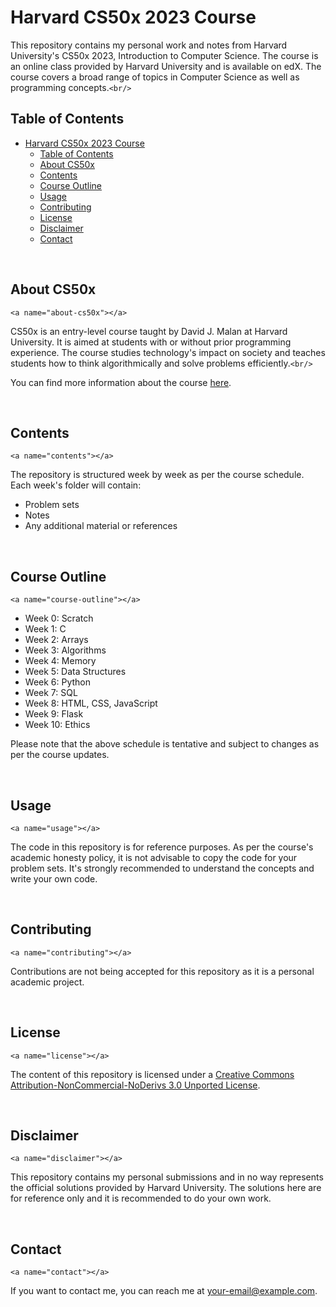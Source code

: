 # Harvard CS50x 2023 Course

This repository contains my personal work and notes from Harvard University's CS50x 2023, Introduction to Computer Science. The course is an online class provided by Harvard University and is available on edX. The course covers a broad range of topics in Computer Science as well as programming concepts.`<br/>`

## Table of Contents

- [Harvard CS50x 2023 Course](#harvard-cs50x-2023-course)
  - [Table of Contents](#table-of-contents)
  - [About CS50x](#about-cs50x)
  - [Contents](#contents)
  - [Course Outline](#course-outline)
  - [Usage](#usage)
  - [Contributing](#contributing)
  - [License](#license)
  - [Disclaimer](#disclaimer)
  - [Contact](#contact)

<br />

## About CS50x

`<a name="about-cs50x"></a>`

CS50x is an entry-level course taught by David J. Malan at Harvard University. It is aimed at students with or without prior programming experience. The course studies technology's impact on society and teaches students how to think algorithmically and solve problems efficiently.`<br/>`

You can find more information about the course [here](https://cs50.harvard.edu/x/2023/).

<br/>

## Contents

`<a name="contents"></a>`

The repository is structured week by week as per the course schedule. Each week's folder will contain:

- Problem sets
- Notes
- Any additional material or references

<br/>

## Course Outline

`<a name="course-outline"></a>`

- Week 0: Scratch
- Week 1: C
- Week 2: Arrays
- Week 3: Algorithms
- Week 4: Memory
- Week 5: Data Structures
- Week 6: Python
- Week 7: SQL
- Week 8: HTML, CSS, JavaScript
- Week 9: Flask
- Week 10: Ethics

Please note that the above schedule is tentative and subject to changes as per the course updates.

<br/>

## Usage

`<a name="usage"></a>`

The code in this repository is for reference purposes. As per the course's academic honesty policy, it is not advisable to copy the code for your problem sets. It's strongly recommended to understand the concepts and write your own code.

<br/>

## Contributing

`<a name="contributing"></a>`

Contributions are not being accepted for this repository as it is a personal academic project.

<br/>

## License

`<a name="license"></a>`

The content of this repository is licensed under a [Creative Commons Attribution-NonCommercial-NoDerivs 3.0 Unported License](http://creativecommons.org/licenses/by-nc-nd/3.0/).

<br/>

## Disclaimer

`<a name="disclaimer"></a>`

This repository contains my personal submissions and in no way represents the official solutions provided by Harvard University. The solutions here are for reference only and it is recommended to do your own work.

<br/>

## Contact

`<a name="contact"></a>`

If you want to contact me, you can reach me at <your-email@example.com>.
